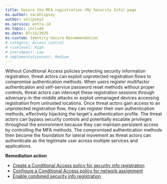 ```yaml
---
title: Secure the MFA registration (My Security Info) page
ms.author: sarahlipsey
author: shlipsey3
ms.service: entra-id
ms.topic: include
ms.date: 07/15/2025
ms.custom: Identity-Secure-Recommendation
# category: Access control
# risklevel: High
# userimpact: Low
# implementationcost: Medium
---
```

Without Conditional Access policies protecting security information registration, threat actors can exploit unprotected registration flows to compromise authentication methods. When users register multifactor authentication and self-service password reset methods without proper controls, threat actors can intercept these registration sessions through adversary-in-the-middle attacks or exploit unmanaged devices accessing registration from untrusted locations. Once threat actors gain access to an unprotected registration flow, they can register their own authentication methods, effectively hijacking the target's authentication profile. The threat actors can bypass security controls and potentially escalate privileges throughout the environment because they can maintain persistent access by controlling the MFA methods. The compromised authentication methods then become the foundation for lateral movement as threat actors can authenticate as the legitimate user across multiple services and applications.

**Remediation action**
- [Create a Conditional Access policy for security info registration](../../identity/conditional-access/policy-all-users-security-info-registration.md)
- [Configure a Conditional Access policy for network assignment](../../identity/conditional-access/concept-assignment-network.md)
- [Enable combined security info registration](../../identity/authentication/howto-registration-mfa-sspr-combined.md)